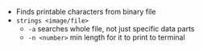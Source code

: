 - Finds printable characters from binary file 
- `strings <image/file>`
	- `-a` searches whole file, not just specific data parts
	- `-n <number>` min length for it to print to terminal